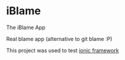 # iBlame
The iBlame App

Real blame app (alternative to git blame :P)

This project was used to test <a href="http://ionicframework.com">ionic framework</a>
